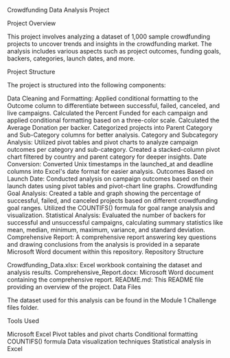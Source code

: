 Crowdfunding Data Analysis Project

Project Overview

This project involves analyzing a dataset of 1,000 sample crowdfunding projects to uncover trends and insights in the crowdfunding market. The analysis includes various aspects such as project outcomes, funding goals, backers, categories, launch dates, and more.

Project Structure

The project is structured into the following components:

Data Cleaning and Formatting:
Applied conditional formatting to the Outcome column to differentiate between successful, failed, canceled, and live campaigns.
Calculated the Percent Funded for each campaign and applied conditional formatting based on a three-color scale.
Calculated the Average Donation per backer.
Categorized projects into Parent Category and Sub-Category columns for better analysis.
Category and Subcategory Analysis:
Utilized pivot tables and pivot charts to analyze campaign outcomes per category and sub-category.
Created a stacked-column pivot chart filtered by country and parent category for deeper insights.
Date Conversion:
Converted Unix timestamps in the launched_at and deadline columns into Excel's date format for easier analysis.
Outcomes Based on Launch Date:
Conducted analysis on campaign outcomes based on their launch dates using pivot tables and pivot-chart line graphs.
Crowdfunding Goal Analysis:
Created a table and graph showing the percentage of successful, failed, and canceled projects based on different crowdfunding goal ranges.
Utilized the COUNTIFS() formula for goal range analysis and visualization.
Statistical Analysis:
Evaluated the number of backers for successful and unsuccessful campaigns, calculating summary statistics like mean, median, minimum, maximum, variance, and standard deviation.
Comprehensive Report:
A comprehensive report answering key questions and drawing conclusions from the analysis is provided in a separate Microsoft Word document within this repository.
Repository Structure

Crowdfunding_Data.xlsx: Excel workbook containing the dataset and analysis results.
Comprehensive_Report.docx: Microsoft Word document containing the comprehensive report.
README.md: This README file providing an overview of the project.
Data Files

The dataset used for this analysis can be found in the Module 1 Challenge files folder.

Tools Used

Microsoft Excel
Pivot tables and pivot charts
Conditional formatting
COUNTIFS() formula
Data visualization techniques
Statistical analysis in Excel
